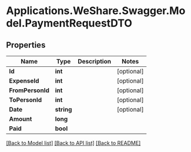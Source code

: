 # Applications.WeShare.Swagger.Model.PaymentRequestDTO

## Properties

Name | Type | Description | Notes
------------ | ------------- | ------------- | -------------
**Id** | **int** |  | [optional] 
**ExpenseId** | **int** |  | [optional] 
**FromPersonId** | **int** |  | [optional] 
**ToPersonId** | **int** |  | [optional] 
**Date** | **string** |  | [optional] 
**Amount** | **long** |  | 
**Paid** | **bool** |  | 

[[Back to Model list]](../README.md#documentation-for-models) [[Back to API list]](../README.md#documentation-for-api-endpoints) [[Back to README]](../README.md)

